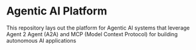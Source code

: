 # Agentic AI Platform

This repository lays out the platform for Agentic AI systems that leverage Agent 2 Agent (A2A) and MCP (Model Context Protocol) for building autonomous AI applications
